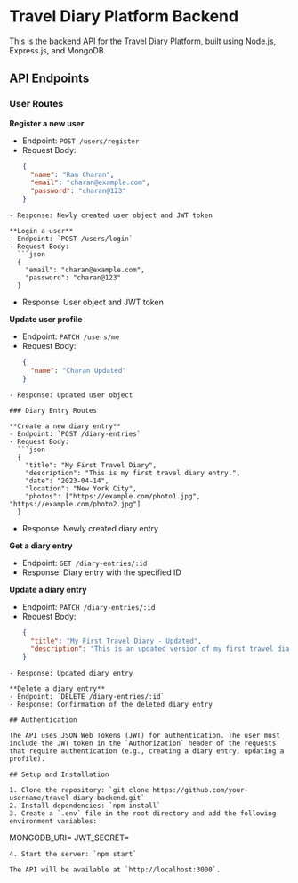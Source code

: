 # Travel Diary Platform Backend

This is the backend API for the Travel Diary Platform, built using Node.js, Express.js, and MongoDB.

## API Endpoints

### User Routes

**Register a new user**
- Endpoint: `POST /users/register`
- Request Body:
  ```json
  {
    "name": "Ram Charan",
    "email": "charan@example.com",
    "password": "charan@123"
  }
```
- Response: Newly created user object and JWT token

**Login a user**
- Endpoint: `POST /users/login`
- Request Body:
  ```json
  {
    "email": "charan@example.com",
    "password": "charan@123"
  }
```
- Response: User object and JWT token

**Update user profile**
- Endpoint: `PATCH /users/me`
- Request Body:
  ```json
  {
    "name": "Charan Updated"
  }
```
- Response: Updated user object

### Diary Entry Routes

**Create a new diary entry**
- Endpoint: `POST /diary-entries`
- Request Body:
  ```json
  {
    "title": "My First Travel Diary",
    "description": "This is my first travel diary entry.",
    "date": "2023-04-14",
    "location": "New York City",
    "photos": ["https://example.com/photo1.jpg", "https://example.com/photo2.jpg"]
  }
```
- Response: Newly created diary entry

**Get a diary entry**
- Endpoint: `GET /diary-entries/:id`
- Response: Diary entry with the specified ID

**Update a diary entry**
- Endpoint: `PATCH /diary-entries/:id`
- Request Body:
  ```json
  {
    "title": "My First Travel Diary - Updated",
    "description": "This is an updated version of my first travel diary entry."
  }
```
- Response: Updated diary entry

**Delete a diary entry**
- Endpoint: `DELETE /diary-entries/:id`
- Response: Confirmation of the deleted diary entry

## Authentication

The API uses JSON Web Tokens (JWT) for authentication. The user must include the JWT token in the `Authorization` header of the requests that require authentication (e.g., creating a diary entry, updating a profile).

## Setup and Installation

1. Clone the repository: `git clone https://github.com/your-username/travel-diary-backend.git`
2. Install dependencies: `npm install`
3. Create a `.env` file in the root directory and add the following environment variables:
   ```
   MONGODB_URI=<your-mongodb-connection-string>
   JWT_SECRET=<your-jwt-secret-key>
   ```
4. Start the server: `npm start`

The API will be available at `http://localhost:3000`.
